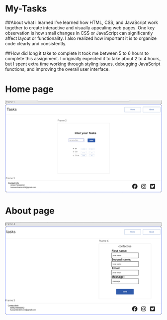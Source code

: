 
# My-Tasks
##About what i learned
I’ve learned how HTML, CSS, and JavaScript work together to create interactive and visually appealing web pages. One key observation is how small changes in CSS or JavaScript can significantly affect layout or functionality. I also realized how important it is to organize code clearly and consistently.


##How did long it take to complete
It took me between 5 to 6 hours to complete this assignment. I originally expected it to take about 2 to 4 hours, but I spent extra time working through styling issues, debugging JavaScript functions, and improving the overall user interface.

# Home page
![interface of home](image/html.png)

# About page
![interface of about](image/about.png)

